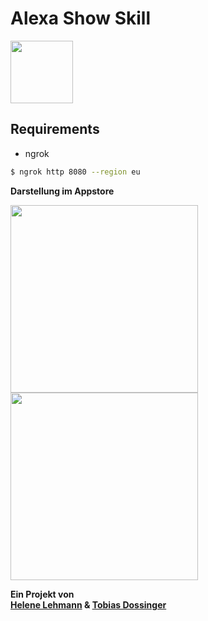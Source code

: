 # Alexa Show Skill 
<img src="https://user-images.githubusercontent.com/33021996/51713854-a4b11380-2033-11e9-8aee-bf96a49b463b.png" width="100">

## Requirements
- ngrok


```bash
$ ngrok http 8080 --region eu
```

**Darstellung im Appstore**

<img src="https://user-images.githubusercontent.com/33021996/50667407-5c18b400-0fb9-11e9-8cfb-0c2d73fe9bf8.PNG" width="300"><img src="https://user-images.githubusercontent.com/33021996/50667398-4efbc500-0fb9-11e9-9a1c-8a39be68fd0b.jpg" width="300">

**Ein Projekt von  
[Helene Lehmann](https://github.com/helede) & [Tobias Dossinger](https://github.com/tobiasdossinger)** 
